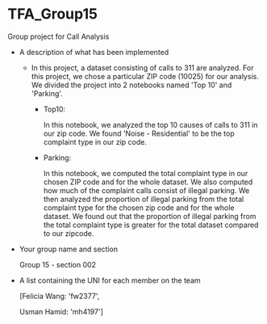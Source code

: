 # TFA_Group15
Group project for Call Analysis

- A description of what has been implemented

    - In this project, a dataset consisting of calls to 311 are analyzed. For this project, we chose a   particular ZIP code (10025) for our analysis. We divided the project into 2 notebooks named 'Top 10' and 'Parking'.

        - Top10:
    
            In this notebook, we analyzed the top 10 causes of calls to 311 in our zip code. We found 'Noise - Residential' to be the top complaint type in our zip code.

        - Parking:

            In this notebook, we computed the total complaint type in our chosen ZIP code and for the whole dataset. We also computed how much of the complaint calls consist of illegal parking.
            We then analyzed the proportion of illegal parking from the total complaint type for the chosen zip code and for the whole dataset. 
            We found out that the proportion of illegal parking from the total complaint type is greater for the total dataset compared to our zipcode.

- Your group name and section

    Group 15 - section 002

- A list containing the UNI for each member on the team

    [Felicia Wang: 'fw2377',

    Usman Hamid: 'mh4197']